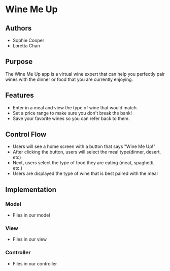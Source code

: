 # Wine Me Up
## Authors
* Sophie Cooper
* Loretta Chan

## Purpose

The Wine Me Up app is a virtual wine expert that can help you perfectly pair   
wines with the dinner or food that you are currently enjoying. 

## Features
* Enter in a meal and view the type of wine that would match.
* Set a price range to make sure you don't break the bank!
* Save your favorite wines so you can refer back to them.

## Control Flow
* Users will see a home screen with a button that says "Wine Me Up!"
* After clicking the button, users will select the meal type(dinner, desert, etc)
* Next, users select the type of food they are eating (meat, spaghetti, etc.)
* Users are displayed the type of wine that is best paired with the meal

## Implementation
### Model
* Files in our model

### View
* Files in our view

### Controller
* Files in our controller
